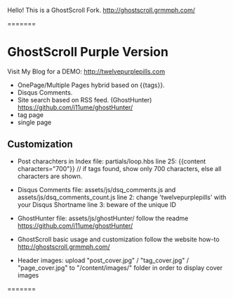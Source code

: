 Hello! This is a GhostScroll Fork. http://ghostscroll.grmmph.com/

=======

# GhostScroll Purple Version
Visit My Blog for a DEMO: http://twelvepurplepills.com

* OnePage/Multiple Pages hybrid based on {{tags}}.
* Disqus Comments.
* Site search based on RSS feed. (GhostHunter) https://github.com/i11ume/ghostHunter/
* tag page
* single page

## Customization

* Post charachters in Index
  file: partials/loop.hbs
  line 25: {{content characters="700"}} // if tags found, show only 700 characters, else all characters are shown.
  
* Disqus Comments
  file: assets/js/dsq_comments.js and assets/js/dsq_comments_count.js
  line 2: change 'twelvepurplepills' with your Disqus Shortname
  line 3: beware of the unique ID
  
* GhostHunter
  file: assets/js/ghostHunter/
  follow the readme https://github.com/i11ume/ghostHunter/
  
* GhostScroll basic usage and customization
  follow the website how-to http://ghostscroll.grmmph.com/

* Header images:
  upload "post_cover.jpg" / "tag_cover.jpg" / "page_cover.jpg" to "/content/images/" folder in order to display cover images

=======
